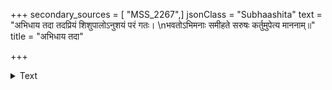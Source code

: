 +++
secondary_sources = [ "MSS_2267",]
jsonClass = "Subhaashita"
text = "अभिधाय तदा तदप्रियं शिशुपालोऽनुशयं परं गतः।  \nभवतोऽभिमनाः समीहते सरुषः कर्तुमुपेत्य माननाम्॥"
title = "अभिधाय तदा"

+++

<details><summary>Text</summary>

अभिधाय तदा तदप्रियं शिशुपालोऽनुशयं परं गतः।  
भवतोऽभिमनाः समीहते सरुषः कर्तुमुपेत्य माननाम्॥
</details>
